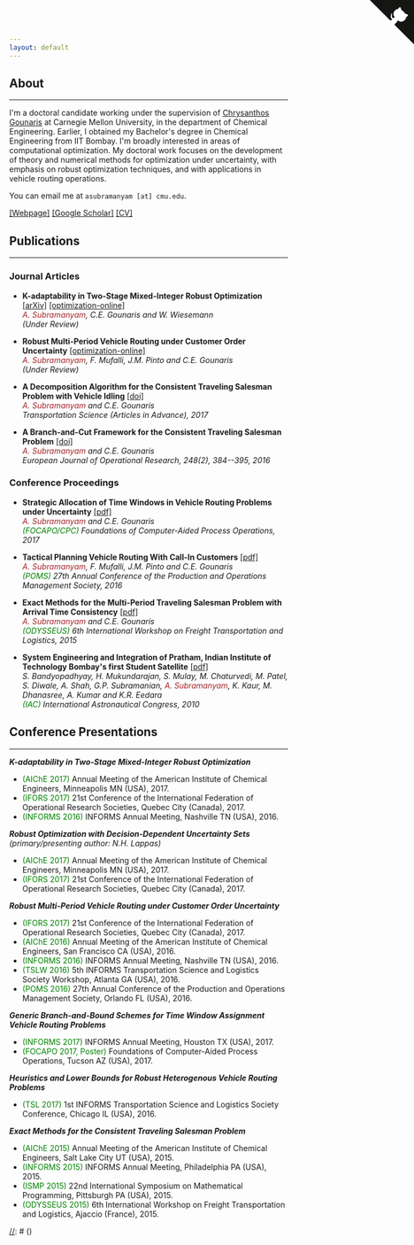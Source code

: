 ```yaml
---
layout: default
---
```


[//]: # (<img style="float: right;" src="http://www.andrew.cmu.edu/user/asubram2/picture.jpg" alt="Me" style="width: 480px;"/>)

## About
---

I'm a doctoral candidate working under the supervision of [Chrysanthos Gounaris](https://www.cmu.edu/cheme/people/faculty/chrysanthos-e-gounaris.html) at Carnegie Mellon University, in the department of Chemical Engineering. Earlier, I obtained my Bachelor's degree in Chemical Engineering from IIT Bombay. I'm broadly interested in areas of computational optimization. My doctoral work focuses on the development of theory and numerical methods for optimization under uncertainty, with emphasis on robust optimization techniques, and with applications in vehicle routing operations.

You can email me at `asubramanyam [at] cmu.edu`.

[[Webpage]](http://www.andrew.cmu.edu/user/asubram2/) [[Google Scholar]](https://scholar.google.com/citations?user=yDf5WlEAAAAJ&hl=en) [[CV]](http://www.andrew.cmu.edu/user/asubram2/cv.pdf)

## Publications
---

### Journal Articles 

* **K-adaptability in Two-Stage Mixed-Integer Robust Optimization**
[[arXiv]](https://arxiv.org/abs/1706.07097)
[[optimization-online]](http://www.optimization-online.org/DB_HTML/2017/06/6093.html)  
 _<span style="color:#A5252A">A. Subramanyam</span>, C.E. Gounaris and W. Wiesemann_  
 _(Under Review)_

* **Robust Multi-Period Vehicle Routing under Customer Order Uncertainty**
[[optimization-online]](http://www.optimization-online.org/DB_HTML/2017/04/5947.html)  
 _<span style="color:#A5252A">A. Subramanyam</span>, F. Mufalli, J.M. Pinto and C.E. Gounaris_  
 _(Under Review)_

* **A Decomposition Algorithm for the Consistent Traveling Salesman Problem with Vehicle Idling**
[[doi]](https://doi.org/10.1287/trsc.2017.0741)  
 _<span style="color:#A5252A">A. Subramanyam</span> and C.E. Gounaris_  
 _Transportation Science (Articles in Advance), 2017_

* **A Branch-and-Cut Framework for the Consistent Traveling Salesman Problem**
[[doi]](https://doi.org/10.1016/j.ejor.2015.07.030)  
 _<span style="color:#A5252A">A. Subramanyam</span> and C.E. Gounaris_  
 _European Journal of Operational Research, 248(2), 384--395, 2016_

### Conference Proceedings

* **Strategic Allocation of Time Windows in Vehicle Routing Problems under Uncertainty**
[[pdf]](http://folk.ntnu.no/skoge/prost/proceedings/focapo-cpc-2017/FOCAPO-CPC%202017%20Contributed%20Papers/62_FOCAPO_Contributed.pdf)  
 _<span style="color:#A5252A">A. Subramanyam</span> and C.E. Gounaris_  
 _<span style="color:green">(FOCAPO/CPC)</span> Foundations of Computer-Aided Process Operations, 2017_

* **Tactical Planning Vehicle Routing With Call-In Customers**
[[pdf]](https://www.pomsmeetings.org/ConfProceedings/065/Full%20Papers/Final%20Full%20Papers/065-1815.pdf)  
 _<span style="color:#A5252A">A. Subramanyam</span>, F. Mufalli, J.M. Pinto and C.E. Gounaris_  
 _<span style="color:green">(POMS)</span> 27th Annual Conference of the Production and Operations Management Society, 2016_

* **Exact Methods for the Multi-Period Traveling Salesman Problem with Arrival Time Consistency**
[[pdf]](http://homepages.laas.fr/njozefow/odysseus2015.pdf)  
 _<span style="color:#A5252A">A. Subramanyam</span> and C.E. Gounaris_  
 _<span style="color:green">(ODYSSEUS)</span> 6th International Workshop on Freight Transportation and Logistics, 2015_

* **System Engineering and Integration of Pratham, Indian Institute of Technology Bombay's first Student Satellite**
[[pdf]](http://www.aero.iitb.ac.in/pratham/otherdocs/IAC-10.B4.1.8.pdf)  
 _S. Bandyopadhyay, H. Mukundarajan, S. Mulay, M. Chaturvedi, M. Patel, S. Diwale, A. Shah, G.P. Subramanian, <span style="color:#A5252A">A. Subramanyam</span>, K. Kaur, M. Dhanasree, A. Kumar and K.R. Eedara_  
 _<span style="color:green">(IAC)</span> International Astronautical Congress, 2010_



## Conference Presentations
---

_**K-adaptability in Two-Stage Mixed-Integer Robust Optimization**_
* <span style="color:green">(AIChE 2017)</span> Annual Meeting of the American Institute of Chemical Engineers, Minneapolis MN (USA), 2017.
* <span style="color:green">(IFORS 2017)</span> 21st Conference of the International Federation of Operational Research Societies, Quebec City (Canada), 2017.
* <span style="color:green">(INFORMS 2016)</span> INFORMS Annual Meeting, Nashville TN (USA), 2016.

_**Robust Optimization with Decision-Dependent Uncertainty Sets** (primary/presenting author: N.H. Lappas)_
* <span style="color:green">(AIChE 2017)</span> Annual Meeting of the American Institute of Chemical Engineers, Minneapolis MN (USA), 2017.
* <span style="color:green">(IFORS 2017)</span> 21st Conference of the International Federation of Operational Research Societies, Quebec City (Canada), 2017.

_**Robust Multi-Period Vehicle Routing under Customer Order Uncertainty**_
* <span style="color:green">(IFORS 2017)</span> 21st Conference of the International Federation of Operational Research Societies, Quebec City (Canada), 2017.
* <span style="color:green">(AIChE 2016)</span> Annual Meeting of the American Institute of Chemical Engineers, San Francisco CA (USA), 2016.
* <span style="color:green">(INFORMS 2016)</span> INFORMS Annual Meeting, Nashville TN (USA), 2016.
* <span style="color:green">(TSLW 2016)</span> 5th INFORMS Transportation Science and Logistics Society Workshop, Atlanta GA (USA), 2016.
* <span style="color:green">(POMS 2016)</span> 27th Annual Conference of the Production and Operations Management Society, Orlando FL (USA), 2016.

_**Generic Branch-and-Bound Schemes for Time Window Assignment Vehicle Routing Problems**_
* <span style="color:green">(INFORMS 2017)</span> INFORMS Annual Meeting, Houston TX (USA), 2017.
* <span style="color:green">(FOCAPO 2017, Poster)</span> Foundations of Computer-Aided Process Operations, Tucson AZ (USA), 2017.

_**Heuristics and Lower Bounds for Robust Heterogenous Vehicle Routing Problems**_
* <span style="color:green">(TSL 2017)</span> 1st INFORMS Transportation Science and Logistics Society Conference, Chicago IL (USA), 2016.

_**Exact Methods for the Consistent Traveling Salesman Problem**_
* <span style="color:green">(AIChE 2015)</span> Annual Meeting of the American Institute of Chemical Engineers, Salt Lake City UT (USA), 2015.
* <span style="color:green">(INFORMS 2015)</span> INFORMS Annual Meeting, Philadelphia PA (USA), 2015.
* <span style="color:green">(ISMP 2015)</span> 22nd International Symposium on Mathematical Programming, Pittsburgh PA (USA), 2015.
* <span style="color:green">(ODYSSEUS 2015)</span> 6th International Workshop on Freight Transportation and Logistics, Ajaccio (France), 2015.


[//]: # (<a href="https://github.com/chibicode/solo" class="github-corner"><svg width="80" height="80" viewBox="0 0 250 250" style="fill:#151513; color:#fff; position: absolute; top: 0; border: 0; right: 0;"><path d="M0,0 L115,115 L130,115 L142,142 L250,250 L250,0 Z"></path><path d="M128.3,109.0 C113.8,99.7 119.0,89.6 119.0,89.6 C122.0,82.7 120.5,78.6 120.5,78.6 C119.2,72.0 123.4,76.3 123.4,76.3 C127.3,80.9 125.5,87.3 125.5,87.3 C122.9,97.6 130.6,101.9 134.4,103.2" fill="currentColor" style="transform-origin: 130px 106px;" class="octo-arm"></path><path d="M115.0,115.0 C114.9,115.1 118.7,116.5 119.8,115.4 L133.7,101.6 C136.9,99.2 139.9,98.4 142.2,98.6 C133.8,88.0 127.5,74.4 143.8,58.0 C148.5,53.4 154.0,51.2 159.7,51.0 C160.3,49.4 163.2,43.6 171.4,40.1 C171.4,40.1 176.1,42.5 178.8,56.2 C183.1,58.6 187.2,61.8 190.9,65.4 C194.5,69.0 197.7,73.2 200.1,77.6 C213.8,80.2 216.3,84.9 216.3,84.9 C212.7,93.1 206.9,96.0 205.4,96.6 C205.1,102.4 203.0,107.8 198.3,112.5 C181.9,128.9 168.3,122.5 157.7,114.1 C157.9,116.9 156.7,120.9 152.7,124.9 L141.0,136.5 C139.8,137.7 141.6,141.9 141.8,141.8 Z" fill="currentColor" class="octo-body"></path></svg></a><style>.github-corner:hover .octo-arm{animation:octocat-wave 560ms ease-in-out}@keyframes octocat-wave{0%,100%{transform:rotate(0)}20%,60%{transform:rotate(-25deg)}40%,80%{transform:rotate(10deg)}}@media (max-width:500px){.github-corner:hover .octo-arm{animation:none}.github-corner .octo-arm{animation:octocat-wave 560ms ease-in-out}}</style>)
